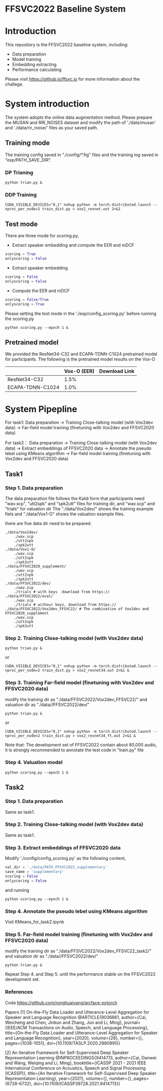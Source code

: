 # FFSVC2022 Baseline System

# Introduction

This repository is the FFSVC2022 baseline system, including:

* Data preparation
* Model training
* Embedding extracting
* Performance calculating

Please visit https://github.io/ffsvc.io for more information about the challege.

# System introduction

The system adopts the online data augmentation method. Please prepare the MUSAN and RIR_NOISES dataset and modify the path of './data/musan' and './data/rir_noise/' files as your saved path.

## Training mode 
The training config saved in "./config/*.fig" files and the training log saved in "exp/PATH_SAVE_DIR".

### DP Trianing
```shell
python trian.py &
``` 
### DDP Training 
```shell
CUDA_VISIBLE_DEVICES="0,1" nohup python -m torch.distributed.launch --nproc_per_node=2 train_dist.py > vox2_resnet.out 2>&1
```

## Test mode
There are three mode for scoring.py,
* Extract speaker embedding and compute the EER and mDCF 
```python
scoring = True
onlyscoring = False
``` 

* Extract speaker embedding
```python
scoring = False
onlyscoring = False
``` 

* Compute the EER and mDCF

```python
scoring = False/True
onlyscoring = True
``` 
Please setting the test mode in the './exp/config_scoring.py' before running the scoring.py

```shell
python scoring.py --epoch 1 &
```

## Pretrained model
We provided the ResNet34-C32 and ECAPA-TDNN-C1024 pretrained model for participants.
The following is the pretrained model results on the Vox-O

|    | Vox-O (EER)  | Download Link |
|  ----  | ----  | ---- |
| ResNet34-C32  | 1.5% | |
| ECAPA-TDNN-C1024  | 1.0% | | 

# System Pipepline

For task1:
Data preparation -> Training Close-talking model  (with Vox2dev data) -> Far-field model training (finetuning with Vox2dev and FFSVC2020 data)

For task2：
Data preparation -> Training Close-talking model  (with Vox2dev data) -> Extract embeddings of FFSVC2020 data -> Annotate the pseudo lebel using KMeans algorithm -> Far-field model training (finetuning with Vox2dev and FFSVC2020 data)

## Task1

### Step 1. Data preparation
The data preparation file follows the Kaldi form that participants need "wav.scp", "utt2spk" and "spk2utt" files for training dir, and "wav.scp" and "trials" for valuation dir
The "./data/Vox2dev/" shows the training example fiels and "./data/Vox1-O" shows the valuation example files.

there are five data dir need to be prepared:

```shell
./data/Vox2dev/
    ./wav.scp
    ./utt2spk
    ./spk2utt
./data/Vox1-O/
    ./wav.scp
    ./utt2spk
    ./spk2utt
./data/FFSVC2020_supplement/
    ./wav.scp
    ./utt2spk
    ./spk2utt
./data/FFSVC2022/dev/
    ./wav.scp
    ./trials # with keys  download from https://
./data/FFSVC2022/eval/ 
    ./wav.scp
    ./trials # withour keys, download from https://
./data/FFSVC2022/Vox2dev_FFSVC22/ # The combination of Vox2dev and FFSVC2020_supplement
    ./wav.scp
    ./utt2spk
    ./spk2utt
```

### Step 2. Training Close-talking model  (with Vox2dev data)

```shell
python trian.py &
``` 
or 

```shell
CUDA_VISIBLE_DEVICES="0,1" nohup python -m torch.distributed.launch --nproc_per_node=2 train_dist.py > vox2_resnet34.out 2>&1 &
``` 

### Step 3. Training Far-field model  (finetuning with Vox2dev and FFSVC2020 data)

modify the training dir as "./data/FFSVC2022/Vox2dev_FFSVC22/" and valuation dir as "./data//FFSVC2022/dev/"

```shell
python trian.py &
``` 
or 

```shell
CUDA_VISIBLE_DEVICES="0,1" nohup python -m torch.distributed.launch --nproc_per_node=2 train_dist.py > vox2_resnet34_ft.out 2>&1 &
```
Note that: 
The development set of FFSVC2022 contain about 80,000 audio, it is strongly recommended to annotate the test code in "train.py" file 

### Step 4. Valuation model

```shell
python scoring.py --epoch 1 &
```

## Task2

### Step 1. Data preparation

Same as task1.

### Step 2. Training Close-talking model  (with Vox2dev data)

Same as task1.

### Step 3. Extract embeddings of FFSVC2020 data
Modify './config/config_scoring.py' as the following content,
```python
val_dir = './data/PATH_FFSVC2022_supplementary'
save_name = 'supplementary'
scoring = False
onlyscoring = False
```

and running 
```shell
python scoring.py --epoch 1 &
```

### Step 4. Annotate the pseudo lebel using KMeans algorithm
Visit KMeans_for_task2.ipynb

### Step 5. Far-field model training (finetuning with Vox2dev and FFSVC2020 data)
modify the training dir as "./data/FFSVC2022/Vox2dev_FFSVC22_task2/" and valuation dir as "./data//FFSVC2022/dev/"
```shell
python trian.py &
``` 

Repeat Step 4. and Step 5. until the performance stable on the FFSVC2022 development set. 

### References
Coda 
https://github.com/ronghuaiyang/arcface-pytorch

Papers
[1] On-the-Fly Data Loader and Utterance-Level Aggregation for Speaker and Language Recognition
@ARTICLE{9036861,
  author={Cai, Weicheng and Chen, Jinkun and Zhang, Jun and Li, Ming},
  journal={IEEE/ACM Transactions on Audio, Speech, and Language Processing}, 
  title={On-the-Fly Data Loader and Utterance-Level Aggregation for Speaker and Language Recognition}, 
  year={2020},
  volume={28},
  number={},
  pages={1038-1051},
  doi={10.1109/TASLP.2020.2980991}}
  
[2] An Iterative Framework for Self-Supervised Deep Speaker Representation Learning
@INPROCEEDINGS{9414713,
  author={Cai, Danwei and Wang, Weiqing and Li, Ming},
  booktitle={ICASSP 2021 - 2021 IEEE International Conference on Acoustics, Speech and Signal Processing (ICASSP)}, 
  title={An Iterative Framework for Self-Supervised Deep Speaker Representation Learning}, 
  year={2021},
  volume={},
  number={},
  pages={6728-6732},
  doi={10.1109/ICASSP39728.2021.9414713}}
